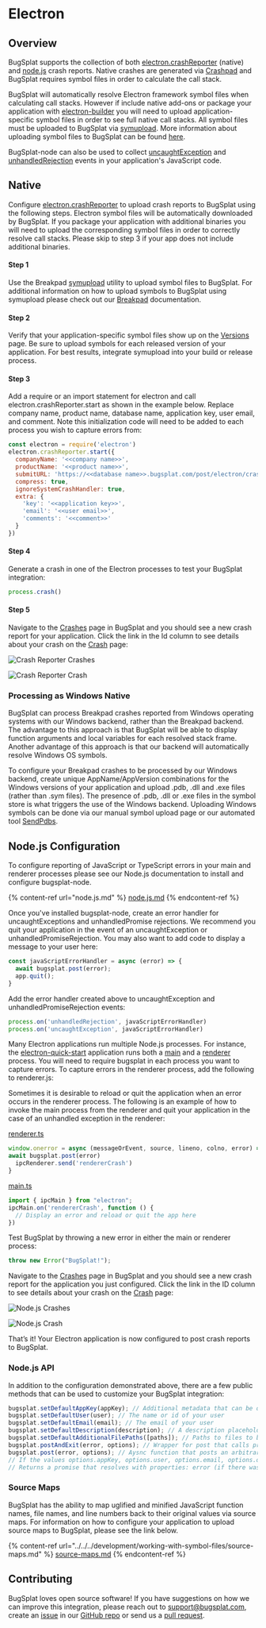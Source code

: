 # Electron

## Overview

BugSplat supports the collection of both [electron.crashReporter](https://www.electronjs.org/docs/api/crash-reporter) (native) and [node.js](node.js.md) crash reports. Native crashes are generated via [Crashpad](https://github.com/chromium/crashpad) and BugSplat requires symbol files in order to calculate the call stack.

BugSplat will automatically resolve Electron framework symbol files when calculating call stacks. However if include native add-ons or package your application with [electron-builder](https://github.com/electron-userland/electron-builder) you will need to upload application-specific symbol files in order to see full native call stacks. All symbol files must be uploaded to BugSplat via [symupload](https://github.com/google/breakpad/blob/master/docs/getting\_started\_with\_breakpad.md#build-process-specificssymbol-generation). More information about uploading symbol files to BugSplat can be found [here](crashpad/how-to-build-google-crashpad.md#uploading-symbols).

BugSplat-node can also be used to collect [uncaughtException](https://nodejs.org/api/process.html#process\_event\_uncaughtexception) and [unhandledRejection](https://nodejs.org/api/process.html#process\_event\_unhandledrejection) events in your application's JavaScript code.

## Native

Configure [electron.crashReporter](https://github.com/electron/electron/blob/master/docs/api/crash-reporter.md) to upload crash reports to BugSplat using the following steps. Electron symbol files will be automatically downloaded by BugSplat. If you package your application with additional binaries you will need to upload the corresponding symbol files in order to correctly resolve call stacks. Please skip to step 3 if your app does not include additional binaries.

#### Step 1

Use the Breakpad [symupload](../../../development/working-with-symbol-files/) utility to upload symbol files to BugSplat. For additional information on how to upload symbols to BugSplat using symupload please check out our [Breakpad](breakpad.md) documentation.

#### Step 2

Verify that your application-specific symbol files show up on the [Versions](https://app.bugsplat.com/v2/versions) page. Be sure to upload symbols for each released version of your application. For best results, integrate symupload into your build or release process.

#### Step 3

Add a require or an import statement for electron and call electron.crashReporter.start as shown in the example below. Replace company name, product name, database name, application key, user email, and comment. Note this initialization code will need to be added to each process you wish to capture errors from:

```javascript
const electron = require('electron')
electron.crashReporter.start({
  companyName: '<<company name>>',
  productName: '<<product name>>',
  submitURL: 'https://<<database name>>.bugsplat.com/post/electron/crash.php',
  compress: true,
  ignoreSystemCrashHandler: true,
  extra: {
    'key': '<<application key>>',
    'email': '<<user email>>',
    'comments': '<<comment>>'
  }
})
```

#### Step 4

Generate a crash in one of the Electron processes to test your BugSplat integration:

```typescript
process.crash()
```

#### Step 5

Navigate to the [Crashes](https://app.bugsplat.com/v2/crashes) page in BugSplat and you should see a new crash report for your application. Click the link in the Id column to see details about your crash on the [Crash](https://app.bugsplat.com/v2/crash?id=1) page:

![Crash Reporter Crashes](../../../../.gitbook/assets/electron-crash-reporter-crashes.png)

![Crash Reporter Crash](../../../../.gitbook/assets/electron-crash-reporter-crash.png)

### Processing as Windows Native

BugSplat can process Breakpad crashes reported from Windows operating systems with our Windows backend, rather than the Breakpad backend. The advantage to this approach is that BugSplat will be able to display function arguments and local variables for each resolved stack frame. Another advantage of this approach is that our backend will automatically resolve Windows OS symbols.

To configure your Breakpad crashes to be processed by our Windows backend, create unique AppName/AppVersion combinations for the Windows versions of your application and upload .pdb, .dll and .exe files (rather than .sym files). The presence of .pdb, .dll or .exe files in the symbol store is what triggers the use of the Windows backend. Uploading Windows symbols can be done via our manual symbol upload page or our automated tool [SendPdbs](../../../../education/faq/using-sendpdbs-to-automatically-upload-symbol-files.md).

## Node.js Configuration

To configure reporting of JavaScript or TypeScript errors in your main and renderer processes please see our Node.js documentation to install and configure bugsplat-node.

{% content-ref url="node.js.md" %}
[node.js.md](node.js.md)
{% endcontent-ref %}

Once you've installed bugsplat-node, create an error handler for uncaughtExceptions and unhandledPromise rejections. We recommend you quit your application in the event of an uncaughtException or unhandledPromiseRejection. You may also want to add code to display a message to your user here:

```typescript
const javaScriptErrorHandler = async (error) => {
  await bugsplat.post(error);
  app.quit();
}
```

Add the error handler created above to uncaughtException and unhandledPromiseRejection events:

```typescript
process.on('unhandledRejection', javaScriptErrorHandler)
process.on('uncaughtException', javaScriptErrorHandler)
```

Many Electron applications run multiple Node.js processes. For instance, the [electron-quick-start](https://github.com/electron/electron-quick-start) application runs both a [main](https://github.com/electron/electron-quick-start/blob/master/main.js) and a [renderer](https://github.com/electron/electron-quick-start/blob/master/renderer.js) process. You will need to require bugsplat in each process you want to capture errors. To capture errors in the renderer process, add the following to renderer.js:

Sometimes it is desirable to reload or quit the application when an error occurs in the renderer process. The following is an example of how to invoke the main process from the renderer and quit your application in the case of an unhandled exception in the renderer:

[renderer.ts](https://github.com/BugSplat-Git/my-electron-crasher/blob/master/src/renderer.ts)

```typescript
window.onerror = async (messageOrEvent, source, lineno, colno, error) => {
await bugsplat.post(error)
  ipcRenderer.send('rendererCrash')
}
```

[main.ts](https://github.com/BugSplat-Git/my-electron-crasher/blob/master/src/main.ts)

```typescript
import { ipcMain } from "electron";
ipcMain.on('rendererCrash', function () {
  // Display an error and reload or quit the app here
})
```

Test BugSplat by throwing a new error in either the main or renderer process:

```typescript
throw new Error("BugSplat!");
```

Navigate to the [Crashes](https://app.bugsplat.com/v2/crashes) page in BugSplat and you should see a new crash report for the application you just configured. Click the link in the ID column to see details about your crash on the [Crash](https://app.bugsplat.com/v2/crash?id=1) page:

![Node.js Crashes](../../../../.gitbook/assets/electron-node-js-crashes.png)

![Node.js Crash](../../../../.gitbook/assets/electron-node-js-crash.png)

That’s it! Your Electron application is now configured to post crash reports to BugSplat.

### Node.js API

In addition to the configuration demonstrated above, there are a few public methods that can be used to customize your BugSplat integration:

```typescript
bugsplat.setDefaultAppKey(appKey); // Additional metadata that can be queried via BugSplat's web application
bugsplat.setDefaultUser(user); // The name or id of your user
bugsplat.setDefaultEmail(email); // The email of your user 
bugsplat.setDefaultDescription(description); // A description placeholder that can be overridden at crash time
bugsplat.setDefaultAdditionalFilePaths([paths]); // Paths to files to be sent to BugSplat at post time (limit 1MB) 
bugsplat.postAndExit(error, options); // Wrapper for post that calls process.exit(1) after posting error to BugSplat
bugsplat.post(error, options); // Aysnc function that posts an arbitrary Error object to BugSplat
// If the values options.appKey, options.user, options.email, options.description, options.additionalFilePaths are set the corresponding default values will be overwritten
// Returns a promise that resolves with properties: error (if there was an error posting to BugSplat), response (the response from the BugSplat crash post API), and original (the error passed by bugsplat.post)
```

### Source Maps

BugSplat has the ability to map uglified and minified JavaScript function names, file names, and line numbers back to their original values via source maps. For information on how to configure your application to upload source maps to BugSplat, please see the link below.

{% content-ref url="../../../development/working-with-symbol-files/source-maps.md" %}
[source-maps.md](../../../development/working-with-symbol-files/source-maps.md)
{% endcontent-ref %}

## Contributing

BugSplat loves open source software! If you have suggestions on how we can improve this integration, please reach out to support@bugsplat.com, create an [issue](https://github.com/BugSplat-Git/bugsplat-node/issues) in our [GitHub repo](https://github.com/BugSplat-Git/bugsplat-node) or send us a [pull request](https://github.com/BugSplat-Git/bugsplat-node/pulls).
